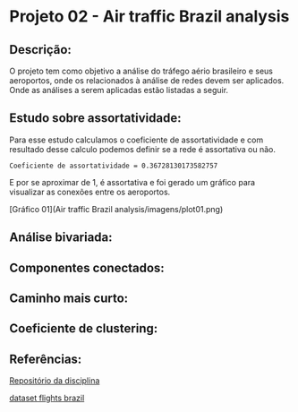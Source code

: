 # **Projeto 02 - Air traffic Brazil analysis**

## **Descrição:**
O projeto tem como objetivo a análise do tráfego aério brasileiro e seus aeroportos, onde os relacionados à análise de redes devem ser aplicados.
Onde as análises a serem aplicadas estão listadas a seguir.

## **Estudo sobre assortatividade:**
Para esse estudo calculamos o coeficiente de assortatividade e com resultado desse calculo podemos definir se a rede é assortativa ou não.

`Coeficiente de assortatividade = 0.36728130173582757`

E por se aproximar de 1, é assortativa e foi gerado um gráfico para visualizar as conexões entre os aeroportos.

[Gráfico 01](Air traffic Brazil analysis/imagens/plot01.png)

## **Análise bivariada:**

## **Componentes conectados:**

## **Caminho mais curto:**

## **Coeficiente de clustering:**

## **Referências:**
[Repositório da disciplina](https://github.com/ivanovitchm/datastructure)

[dataset flights brazil](github.com/alvarofpp/dataset-flights-brazil)
